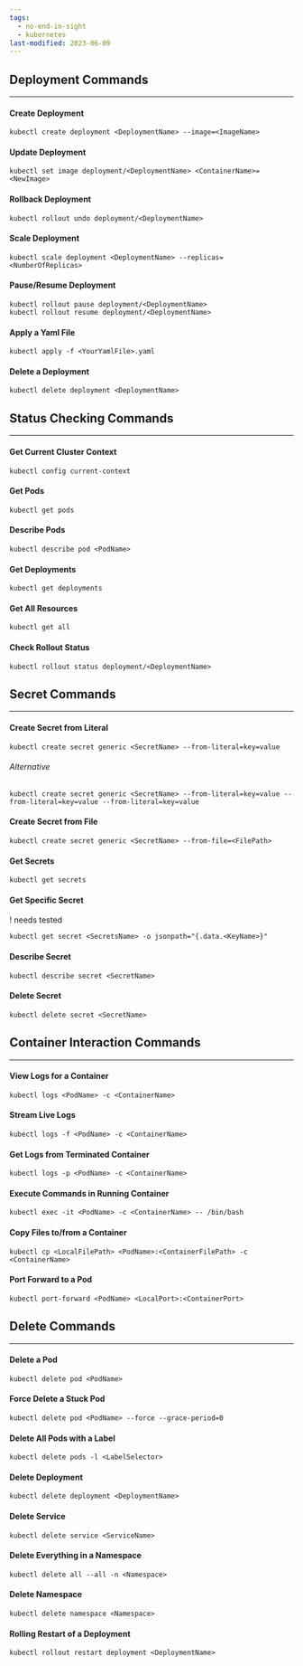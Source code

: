 ```yaml
---
tags:
  - no-end-in-sight
  - kubernetes
last-modified: 2023-06-09
---
```

## Deployment Commands
---
#### Create Deployment

```shell
kubectl create deployment <DeploymentName> --image=<ImageName>
```

#### Update Deployment

```shell
kubectl set image deployment/<DeploymentName> <ContainerName>=<NewImage>
```

#### Rollback Deployment

```shell
kubectl rollout undo deployment/<DeploymentName>
```

#### Scale Deployment

```shell
kubectl scale deployment <DeploymentName> --replicas=<NumberOfReplicas>
```

#### Pause/Resume Deployment

```shell
kubectl rollout pause deployment/<DeploymentName>
kubectl rollout resume deployment/<DeploymentName>
```

#### Apply a Yaml File

```shell
kubectl apply -f <YourYamlFile>.yaml
```

#### Delete a Deployment

```shell
kubectl delete deployment <DeploymentName>
```

## Status Checking Commands
---
#### Get Current Cluster Context

```shell
kubectl config current-context
```
#### Get Pods

```shell
kubectl get pods
```

#### Describe Pods

```shell
kubectl describe pod <PodName>
```

#### Get Deployments

```shell
kubectl get deployments
```

#### Get All Resources

```shell
kubectl get all
```

#### Check Rollout Status

```shell
kubectl rollout status deployment/<DeploymentName>
```

## Secret Commands
---
#### Create Secret from Literal

```shell
kubectl create secret generic <SecretName> --from-literal=key=value
```
###### Alternative

```shell
kubectl create secret generic <SecretName> --from-literal=key=value --from-literal=key=value --from-literal=key=value
```

#### Create Secret from File

```shell
kubectl create secret generic <SecretName> --from-file=<FilePath>
```

#### Get Secrets

```shell
kubectl get secrets
```

#### Get Specific Secret
! needs tested
```shell
kubectl get secret <SecretsName> -o jsonpath="{.data.<KeyName>}"
```

#### Describe Secret

```shell
kubectl describe secret <SecretName>
```

#### Delete Secret

```shell
kubectl delete secret <SecretName>
```

## Container Interaction Commands
---
#### View Logs for a Container

```shell
kubectl logs <PodName> -c <ContainerName>
```

#### Stream Live Logs

```shell
kubectl logs -f <PodName> -c <ContainerName>
```

#### Get Logs from Terminated Container

```shell
kubectl logs -p <PodName> -c <ContainerName>
```

#### Execute Commands in Running Container

```shell
kubectl exec -it <PodName> -c <ContainerName> -- /bin/bash
```

#### Copy Files to/from a Container

```shell
kubectl cp <LocalFilePath> <PodName>:<ContainerFilePath> -c <ContainerName>
```

#### Port Forward to a Pod

```shell
kubectl port-forward <PodName> <LocalPort>:<ContainerPort>
```

## Delete Commands
---
#### Delete a Pod

```shell
kubectl delete pod <PodName>
```

#### Force Delete a Stuck Pod

```shell
kubectl delete pod <PodName> --force --grace-period=0
```

#### Delete All Pods with a Label

```shell
kubectl delete pods -l <LabelSelector>
```

#### Delete Deployment

```shell
kubectl delete deployment <DeploymentName>
```

#### Delete Service

```shell
kubectl delete service <ServiceName>
```

#### Delete Everything in a Namespace

```shell
kubectl delete all --all -n <Namespace>
```

#### Delete Namespace

```shell
kubectl delete namespace <Namespace>
```

#### Rolling Restart of a Deployment

```shell
kubectl rollout restart deployment <DeploymentName>
```


